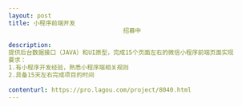 ```yaml
---                
layout: post       
title: 小程序前端开发
                                招募中
           
description: 
提供后台数据接口（JAVA）和UI原型，完成15个页面左右的微信小程序前端页面实现
要求：
1.有小程序开发经验，熟悉小程序端相关规则
2.具备15天左右完成项目的时间
     
contenturl: https://pro.lagou.com/project/8040.html      
---                 
```

